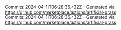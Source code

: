 Commits: 2024-04-11T06:28:36.432Z - Generated via https://github.com/marketplace/actions/artificial-grass
<br>
Commits: 2024-04-11T06:28:36.432Z - Generated via https://github.com/marketplace/actions/artificial-grass
<br>
